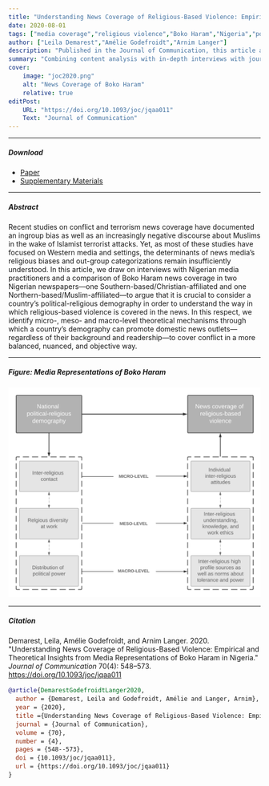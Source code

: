 ```yaml
---
title: "Understanding News Coverage of Religious-Based Violence: Empirical and Theoretical Insights from Media Representations of Boko Haram in Nigeria"
date: 2020-08-01
tags: ["media coverage","religious violence","Boko Haram","Nigeria","political communication"]
author: ["Leila Demarest","Amélie Godefroidt","Arnim Langer"]
description: "Published in the Journal of Communication, this article analyzes news coverage of Boko Haram in Nigeria to examine how media represent religious-based violence."
summary: "Combining content analysis with in-depth interviews with journalists and editors, this article shows how religious-based violence is framed, how editorial choices and professional constraints shape coverage, and what this means for our theoretical understanding of conflict coverage."
cover:
    image: "joc2020.png"
    alt: "News Coverage of Boko Haram"
    relative: true
editPost:
    URL: "https://doi.org/10.1093/joc/jqaa011"
    Text: "Journal of Communication"
---
```


---

##### Download

+ [Paper](joc2020.pdf)
+ [Supplementary Materials](https://oup.silverchair-cdn.com/oup/backfile/Content_public/Journal/joc/70/4/10.1093_joc_jqaa011/1/jqaa011_supplementary_data.zip?Expires=1759849917&Signature=OxMHmb2J7vxVluCp3wPQLNVK6fXZvxBjZZ5gxwR4SMwQDenw0yjrge6vYKlI37lxYzKFTjTyEp0rFXorMmvvy7El6ijGWT0a3VIhALmEVDQigmICLkoQY8O81mLSn~~RRulb~HzuI6AxLbr9cGfvNJKz5~0pJEO7U9m9xv-d6u9yE1cA9Q9JpSdyXRWP7EVXAdNxdorLH3kwaAgAX1B375DhUAL4SWlTzTbtcjQotweIMqzRCiKoPjUwcP3U4GiyUGpTIVPEqPYVI1kKTtNDfkAwrGWuLpBzYa7hZ-BX4guNdmjiLRfTrhzz44EIMeFXQFEqNPcNBzYBjZ3eXxEiOw__&Key-Pair-Id=APKAIE5G5CRDK6RD3PGA)
    
---

##### Abstract

Recent studies on conflict and terrorism news coverage have documented an ingroup bias as well as an increasingly negative discourse about Muslims in the wake of Islamist terrorist attacks. Yet, as most of these studies have focused on Western media and settings, the determinants of news media’s religious biases and out-group categorizations remain insufficiently understood. In this article, we draw on interviews with Nigerian media practitioners and a comparison of Boko Haram news coverage in two Nigerian newspapers—one Southern-based/Christian-affiliated and one Northern-based/Muslim-affiliated—to argue that it is crucial to consider a country’s political-religious demography in order to understand the way in which religious-based violence is covered in the news. In this respect, we identify micro-, meso- and macro-level theoretical mechanisms through which a country’s demography can promote domestic news outlets—regardless of their background and readership—to cover conflict in a more balanced, nuanced, and objective way.

---

##### Figure: Media Representations of Boko Haram

![](joc2020.png)

---

##### Citation

Demarest, Leila, Amélie Godefroidt, and Arnim Langer. 2020. "Understanding News Coverage of Religious-Based Violence: Empirical and Theoretical Insights from Media Representations of Boko Haram in Nigeria." *Journal of Communication* 70(4): 548–573. https://doi.org/10.1093/joc/jqaa011

```BibTeX
@article{DemarestGodefroidtLanger2020,
  author = {Demarest, Leila and Godefroidt, Amélie and Langer, Arnim},
  year = {2020},
  title ={Understanding News Coverage of Religious-Based Violence: Empirical and Theoretical Insights from Media Representations of Boko Haram in Nigeria},
  journal = {Journal of Communication},
  volume = {70},
  number = {4},
  pages = {548--573},
  doi = {10.1093/joc/jqaa011},
  url = {https://doi.org/10.1093/joc/jqaa011}
}
```

